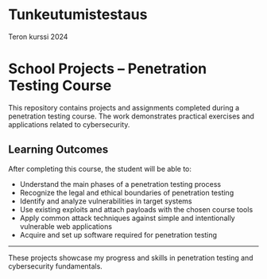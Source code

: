 # Tunkeutumistestaus
Teron kurssi 2024

# School Projects – Penetration Testing Course

This repository contains projects and assignments completed during a penetration testing course. The work demonstrates practical exercises and applications related to cybersecurity.  

## Learning Outcomes  

After completing this course, the student will be able to:  

- Understand the main phases of a penetration testing process  
- Recognize the legal and ethical boundaries of penetration testing  
- Identify and analyze vulnerabilities in target systems  
- Use existing exploits and attach payloads with the chosen course tools  
- Apply common attack techniques against simple and intentionally vulnerable web applications  
- Acquire and set up software required for penetration testing  

---

These projects showcase my progress and skills in penetration testing and cybersecurity fundamentals.  
